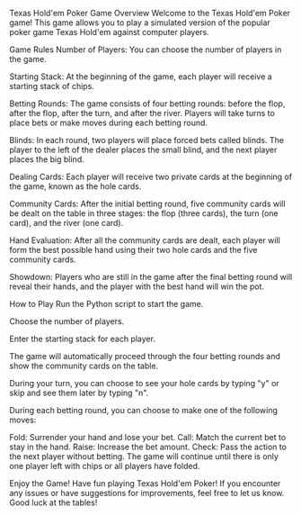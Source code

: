 Texas Hold'em Poker Game
Overview
Welcome to the Texas Hold'em Poker game! This game allows you to play a simulated version of the popular poker game Texas Hold'em against computer players.

Game Rules
Number of Players: You can choose the number of players in the game.

Starting Stack: At the beginning of the game, each player will receive a starting stack of chips.

Betting Rounds: The game consists of four betting rounds: before the flop, after the flop, after the turn, and after the river. Players will take turns to place bets or make moves during each betting round.

Blinds: In each round, two players will place forced bets called blinds. The player to the left of the dealer places the small blind, and the next player places the big blind.

Dealing Cards: Each player will receive two private cards at the beginning of the game, known as the hole cards.

Community Cards: After the initial betting round, five community cards will be dealt on the table in three stages: the flop (three cards), the turn (one card), and the river (one card).

Hand Evaluation: After all the community cards are dealt, each player will form the best possible hand using their two hole cards and the five community cards.

Showdown: Players who are still in the game after the final betting round will reveal their hands, and the player with the best hand will win the pot.

How to Play
Run the Python script to start the game.

Choose the number of players.

Enter the starting stack for each player.

The game will automatically proceed through the four betting rounds and show the community cards on the table.

During your turn, you can choose to see your hole cards by typing "y" or skip and see them later by typing "n".

During each betting round, you can choose to make one of the following moves:

Fold: Surrender your hand and lose your bet.
Call: Match the current bet to stay in the hand.
Raise: Increase the bet amount.
Check: Pass the action to the next player without betting.
The game will continue until there is only one player left with chips or all players have folded.

Enjoy the Game!
Have fun playing Texas Hold'em Poker! If you encounter any issues or have suggestions for improvements, feel free to let us know. Good luck at the tables!
